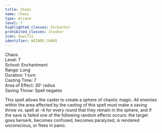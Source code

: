 ```yaml
---
title: Chaos
name: Chaos
type: Arcane
level: 7
highlighted_classes: Enchanter
prohibited_classes: Invoker
icon: dvwi711
identifier: WIZARD_CHAOS
---
```

Chaos  
Level: 7  
School: Enchantment  
Range: Long  
Duration: 1 turn  
Casting Time: 7  
Area of Effect: 30' radius  
Saving Throw: Spell negates  
  
This spell allows the caster to create a sphere of chaotic magic. All enemies within the area affected by the casting of this spell must make a saving throw vs. spell at -4 for every round that they remain in the sphere, and if the save is failed one of the following random effects occurs: the target goes berserk, becomes confused, becomes paralyzed, is rendered unconscious, or flees in panic.  
